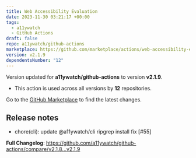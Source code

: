 ```yaml
---
title: Web Accessibility Evaluation
date: 2023-11-30 03:21:17 +00:00
tags:
  - a11ywatch
  - GitHub Actions
draft: false
repo: a11ywatch/github-actions
marketplace: https://github.com/marketplace/actions/web-accessibility-evaluation
version: v2.1.9
dependentsNumber: "12"
---
```



Version updated for **a11ywatch/github-actions** to version **v2.1.9**.
- This action is used across all versions by **12** repositories.

Go to the [GitHub Marketplace](https://github.com/marketplace/actions/web-accessibility-evaluation) to find the latest changes.

## Release notes

*  chore(cli): update @a11ywatch/cli ripgrep install fix [#55]

**Full Changelog**: https://github.com/a11ywatch/github-actions/compare/v2.1.8...v2.1.9
